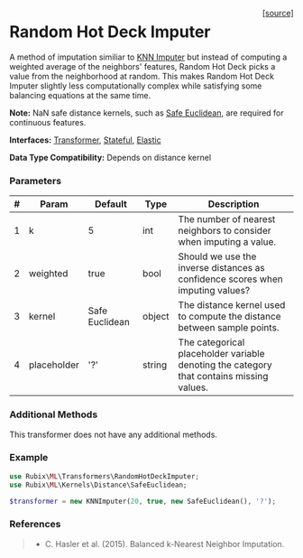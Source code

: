 <span style="float:right;"><a href="https://github.com/RubixML/RubixML/blob/master/src/Transformers/KNNImputer.php">[source]</a></span>

# Random Hot Deck Imputer
A method of imputation similiar to [KNN Imputer](knn-imputer.md) but instead of computing a weighted average of the neighbors' features, Random Hot Deck picks a value from the neighborhood at random. This makes Random Hot Deck Imputer slightly less computationally complex while satisfying some balancing equations at the same time.

**Note:** NaN safe distance kernels, such as [Safe Euclidean](../kernels/distance/safe-euclidean.md), are required for continuous features.

**Interfaces:** [Transformer](api.md#transformers), [Stateful](api.md#stateful), [Elastic](api.md#elastic)

**Data Type Compatibility:** Depends on distance kernel

### Parameters
| # | Param | Default | Type | Description |
|---|---|---|---|---|
| 1 | k | 5 | int | The number of nearest neighbors to consider when imputing a value. |
| 2 | weighted | true | bool | Should we use the inverse distances as confidence scores when imputing values? |
| 3 | kernel | Safe Euclidean | object | The distance kernel used to compute the distance between sample points. |
| 4 | placeholder | '?' | string | The categorical placeholder variable denoting the category that contains missing values. |

### Additional Methods
This transformer does not have any additional methods.

### Example
```php
use Rubix\ML\Transformers\RandomHotDeckImputer;
use Rubix\ML\Kernels\Distance\SafeEuclidean;

$transformer = new KNNImputer(20, true, new SafeEuclidean(), '?');
```

### References
>- C. Hasler et al. (2015). Balanced k-Nearest Neighbor Imputation.